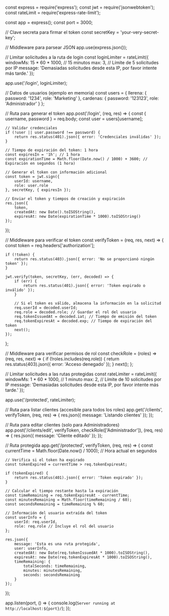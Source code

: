 const express = require('express');
const jwt = require('jsonwebtoken');
const rateLimit = require('express-rate-limit');

const app = express();
const port = 3000;

// Clave secreta para firmar el token
const secretKey = 'your-very-secret-key';

// Middleware para parsear JSON
app.use(express.json());

// Limitar solicitudes a la ruta de login
const loginLimiter = rateLimit({
    windowMs: 15 * 60 * 1000, // 15 minutos
    max: 3, // Límite de 5 solicitudes por IP
    message: 'Demasiadas solicitudes desde esta IP, por favor intente más tarde.'
});

app.use('/login', loginLimiter);

// Datos de usuarios (ejemplo en memoria)
const users = {
    llerena: {
        password: '1234',
        role: 'Marketing'
    },
    cardenas: {
        password: '123123',
        role: 'Administrador'
    }
};

// Ruta para generar el token
app.post('/login', (req, res) => {
    const { username, password } = req.body;
    const user = users[username];

    // Validar credenciales
    if (!user || user.password !== password) {
        return res.status(401).json({ error: 'Credenciales inválidas' });
    }

    // Tiempo de expiración del token: 1 hora
    const expiresIn = '1h'; // 1 hora
    const expirationTime = Math.floor(Date.now() / 1000) + 3600; // Expiración en segundos (1 hora)

    // Generar el token con información adicional
    const token = jwt.sign({
        userId: username,
        role: user.role
    }, secretKey, { expiresIn });

    // Enviar el token y tiempos de creación y expiración
    res.json({
        token,
        createdAt: new Date().toISOString(),
        expiresAt: new Date(expirationTime * 1000).toISOString()
    });
});

// Middleware para verificar el token
const verifyToken = (req, res, next) => {
    const token = req.headers['authorization'];

    if (!token) {
        return res.status(403).json({ error: 'No se proporcionó ningún token' });
    }

    jwt.verify(token, secretKey, (err, decoded) => {
        if (err) {
            return res.status(401).json({ error: 'Token expirado o inválido' });
        }

        // Si el token es válido, almacena la información en la solicitud
        req.userId = decoded.userId;
        req.role = decoded.role; // Guardar el rol del usuario
        req.tokenIssuedAt = decoded.iat; // Tiempo de emisión del token
        req.tokenExpiresAt = decoded.exp; // Tiempo de expiración del token
        next();
    });
};

// Middleware para verificar permisos de rol
const checkRole = (roles) => (req, res, next) => {
    if (!roles.includes(req.role)) {
        return res.status(403).json({ error: 'Acceso denegado' });
    }
    next();
};

// Limitar solicitudes a las rutas protegidas
const rateLimiter = rateLimit({
    windowMs: 1 * 60 * 1000, // 1 minuto
    max: 2, // Límite de 10 solicitudes por IP
    message: 'Demasiadas solicitudes desde esta IP, por favor intente más tarde.'
});

app.use('/protected', rateLimiter);

// Ruta para listar clientes (accesible para todos los roles)
app.get('/clients', verifyToken, (req, res) => {
    res.json({ message: 'Listando clientes' });
});

// Ruta para editar clientes (solo para Administradores)
app.post('/clients/edit', verifyToken, checkRole(['Administrador']), (req, res) => {
    res.json({ message: 'Cliente editado' });
});

// Ruta protegida
app.get('/protected', verifyToken, (req, res) => {
    const currentTime = Math.floor(Date.now() / 1000); // Hora actual en segundos

    // Verifica si el token ha expirado
    const tokenExpired = currentTime > req.tokenExpiresAt;

    if (tokenExpired) {
        return res.status(401).json({ error: 'Token expirado' });
    }

    // Calcular el tiempo restante hasta la expiración
    const timeRemaining = req.tokenExpiresAt - currentTime;
    const minutesRemaining = Math.floor(timeRemaining / 60);
    const secondsRemaining = timeRemaining % 60;

    // Información del usuario extraída del token
    const userInfo = {
        userId: req.userId,
        role: req.role // Incluye el rol del usuario
    };

    res.json({
        message: 'Esta es una ruta protegida',
        user: userInfo,
        createdAt: new Date(req.tokenIssuedAt * 1000).toISOString(),
        expiresAt: new Date(req.tokenExpiresAt * 1000).toISOString(),
        timeRemaining: {
            totalSeconds: timeRemaining,
            minutes: minutesRemaining,
            seconds: secondsRemaining
        }
    });
});

app.listen(port, () => {
    console.log(`Server running at http://localhost:${port}/`);
});
